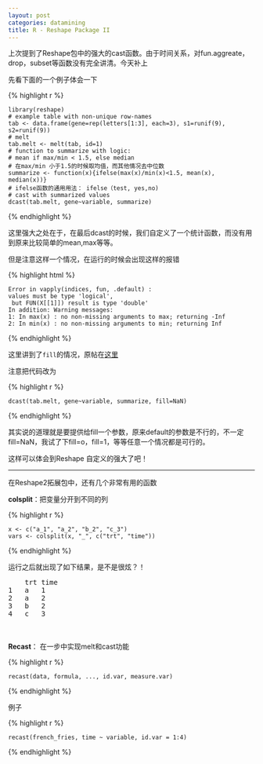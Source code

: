 ```yaml
---
layout: post
categories: datamining
title: R - Reshape Package II
---
```


上次提到了Reshape包中的强大的cast函数。由于时间关系，对fun.aggreate，drop，subset等函数没有完全讲清。今天补上

先看下面的一个例子体会一下

{% highlight r %}

    library(reshape)
	# example table with non-unique row-names
	tab <- data.frame(gene=rep(letters[1:3], each=3), s1=runif(9), s2=runif(9))
	# melt
	tab.melt <- melt(tab, id=1)
	# function to summarize with logic: 
	# mean if max/min < 1.5, else median
    # 在max/min 小于1.5的时候取均值，而其他情况去中位数
	summarize <- function(x){ifelse(max(x)/min(x)<1.5, mean(x), median(x))}
	# ifelse函数的通用用法： ifelse（test, yes,no)
	# cast with summarized values
	dcast(tab.melt, gene~variable, summarize)

{% endhighlight %}



这里强大之处在于，在最后dcast的时候，我们自定义了一个统计函数，而没有用到原来比较简单的mean,max等等。

但是注意这样一个情况，在运行的时候会出现这样的报错

{% highlight html %}

	Error in vapply(indices, fun, .default) : 
  	values must be type 'logical',
	 but FUN(X[[1]]) result is type 'double'
	In addition: Warning messages:
	1: In max(x) : no non-missing arguments to max; returning -Inf
	2: In min(x) : no non-missing arguments to min; returning Inf

{% endhighlight %}


这里讲到了`fill`的情况，原帖在[这里](http://stackoverflow.com/questions/4835202/error-with-custom-aggregate-function-for-a-cast-call-in-r-reshape2/4835804#4835804?s=7400121f-cdc1-4f76-8bf3-1fc020e44d48)

注意把代码改为

{% highlight r %}

	dcast(tab.melt, gene~variable, summarize, fill=NaN)

{% endhighlight %}

其实说的道理就是要提供给fill一个参数，原来default的参数是不行的，不一定fill=NaN，我试了下fill=o，fill=1，等等任意一个情况都是可行的。

这样可以体会到Reshape 自定义的强大了吧！

---

在Reshape2拓展包中，还有几个非常有用的函数

**colsplit**：把变量分开到不同的列

{% highlight r %}
	
	x <- c("a_1", "a_2", "b_2", "c_3")
	vars <- colsplit(x, "_", c("trt", "time"))

{% endhighlight %}

运行之后就出现了如下结果，是不是很炫？！
<pre>
 	trt	time
1	a	1
2	a	2
3	b	2
4	c	3
</pre>

<br></br>
**Recast**： 在一步中实现melt和cast功能

{% highlight r %}

	recast(data, formula, ..., id.var, measure.var)

{% endhighlight %}


例子

{% highlight r %}

	recast(french_fries, time ~ variable, id.var = 1:4)

{% endhighlight %}

